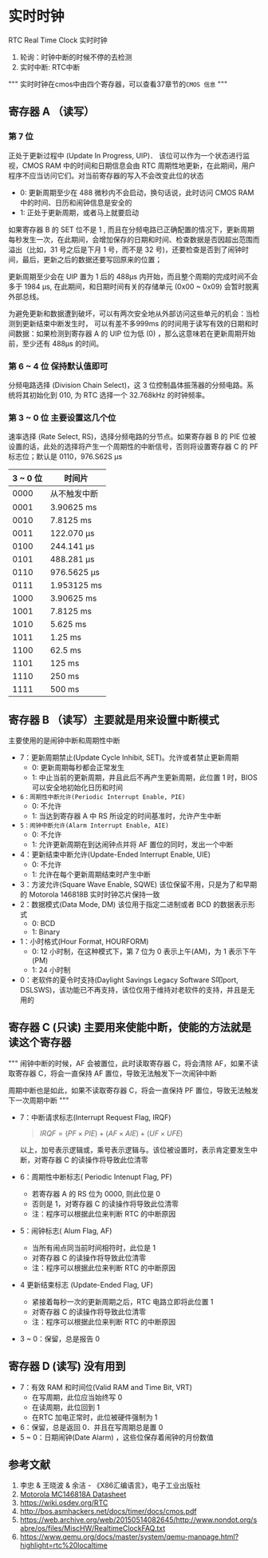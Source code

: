 # 实时时钟

RTC Real Time Clock 实时时钟

1. 轮询：时钟中断的时候不停的去检测
2. 实时中断: RTC中断

"""
实时时钟在cmos中由四个寄存器，可以查看37章节的`CMOS 信息`
"""

## 寄存器 A （读写）

### 第 7 位

正处于更新过程中 (Update In Progress, UIP)． 该位可以作为一个状态进行监视，CMOS RAM 中的时间和日期信息会由 RTC 周期性地更新，在此期间，用户程序不应当访问它们。对当前寄存器的写入不会改变此位的状态

- 0: 更新周期至少在 488 微秒内不会启动，换句话说，此时访问 CMOS RAM 中的时间、日历和闹钟信息是安全的
- 1: 正处于更新周期，或者马上就要启动

如果寄存器 B 的 SET 位不是 1 , 而且在分频电路已正确配置的情况下，更新周期每秒发生一次，在此期间，会增加保存的日期和时间、检查数据是否因超出范围而溢出（比如，31 号之后是下月 1 号，而不是 32 号)，还要检查是否到了闹钟时间，最后，更新之后的数据还要写回原来的位置；

更新周期至少会在 UIP 置为 1 后的 488μs 内开始，而且整个周期的完成时间不会多于 1984 μs, 在此期间，和日期时间有关的存储单元 (0x00 ~ 0x09) 会暂时脱离外部总线。

为避免更新和数据遭到破坏，可以有两次安全地从外部访问这些单元的机会：当检测到更新结束中断发生时， 可以有差不多999ms 的时间用于读写有效的日期和时间数据：如果检测到寄存器 A 的 UIP 位为低 (0) ，那么这意味若在更新周期开始前，至少还有 488μs 的时间。

### 第 6 ~ 4 位 保持默认值即可

分频电路选择 (Division Chain Select)，这 3 位控制晶体振荡器的分频电路。系统将其初始化到 010, 为 RTC 选择一个 32.768kHz 的时钟频率。

### 第 3 ~ 0 位 主要设置这几个位

速率选择 (Rate Select, RS)，选择分频电路的分节点。如果寄存器 B 的 PIE 位被设置的话，此处的选择将产生一个周期性的中断信号，否则将设置寄存器 C 的 PF 标志位；默认是 0110，976.S62S μs

| 3 ~ 0 位 | 时间片       |
| -------- | ------------ |
| 0000     | 从不触发中断 |
| 0001     | 3.90625 ms   |
| 0010     | 7.8125 ms    |
| 0011     | 122.070 μs   |
| 0100     | 244.141 μs   |
| 0101     | 488.281 μs   |
| 0110     | 976.5625 μs  |
| 0111     | 1.953125 ms  |
| 1000     | 3.90625 ms   |
| 1001     | 7.8125 ms    |
| 1010     | 5.625 ms     |
| 1011     | 1.25 ms      |
| 1100     | 62.5 ms      |
| 1101     | 125 ms       |
| 1110     | 250 ms       |
| 1111     | 500 ms       |

## 寄存器 B （读写）主要就是用来设置中断模式

主要使用的是闹钟中断和周期性中断

- 7：更新周期禁止(Update Cycle Inhibit, SET)。允许或者禁止更新周期
    - 0: 更新周期每秒都会正常发生
    - 1: 中止当前的更新周期，井且此后不再产生更新周期，此位置 1 时，BIOS 可以安全地初始化日历和时间
- `6：周期性中断允许(Periodic Interrupt Enable, PIE)`
    - 0: 不允许
    - 1: 当达到寄存器 A 中 RS 所设定的时间基准时，允许产生中断
- `5：闹钟中断允许(Alarm Interrupt Enable, AIE)`
    - 0: 不允许
    - 1: 允许更新周期在到达闹钟点并将 AF 置位的同时，发出一个中断
- 4：更新结束中断允许(Update-Ended Interrupt Enable, UIE)
    - 0: 不允许
    - 1: 允许在每个更新周期结束时产生中断
- 3：方波允许(Square Wave Enable, SQWE)
    该位保留不用，只是为了和早期的 Motorola 146818B 实时时钟芯片保持一致
- 2：数据模式(Data Mode, DM) 该位用于指定二进制或者 BCD 的数据表示形式
    - 0: BCD
    - 1: Binary
- 1：小时格式(Hour Format, HOURFORM)
    - 0: 12 小时制，在这种模式下，第 7 位为 0 表示上午(AM)，为 1 表示下午(PM)
    - 1: 24 小时制
- 0：老软件的夏令时支持(Daylight Savings Legacy Software S叩port, DSLSWS)，该功能已不再支持，该位仅用于维持对老软件的支持，并且是无用的

## 寄存器 C (只读) 主要用来使能中断，使能的方法就是读这个寄存器

"""
闹钟中断的时候，AF 会被置位，此时读取寄存器 C，将会清除 AF，如果不读取寄存器 C，将会一直保持 AF 置位，导致无法触发下一次闹钟中断

周期中断也是如此，如果不读取寄存器 C，将会一直保持 PF 置位，导致无法触发下一次周期中断
"""

- 7：中断请求标志(Interrupt Request Flag, IRQF)  
    > $IRQF = (PF \times PIE) + (AF \times AIE) + (UF \times UFE)$

    以上，加号表示逻辑或，乘号表示逻辑与。该位被设置时，表示肯定要发生中断，对寄存器 C 的读操作将导致此位清零

- 6：周期性中断标志( Periodic Intenupt Flag, PF)

    - 若寄存器 A 的 RS 位为 0000, 则此位是 0
    - 否则是 1，对寄存器 C 的读操作将导致此位清零
    - 注：程序可以根据此位来判断 RTC 的中断原因

- 5：闹钟标志( Alum Flag, AF)
    - 当所有闹点同当前时间相符时，此位是 1
    - 对寄存器 C 的读操作将导致此位清零
    - 注：程序可以根据此位来判断 RTC 的中断原因

- 4 更新结束标志 (Update-Ended Flag, UF)
    - 紧接着每秒一次的更新周期之后，RTC 电路立即将此位置 1
    - 对寄存器 C 的读操作将导致此位清零
    - 注：程序可以根据此位来判断 RTC 的中断原因

- 3 ~ 0：保留，总是报告 0

## 寄存器 D (读写) 没有用到

- 7：有效 RAM 和时间位(Valid RAM and Time Bit, VRT)
    - 在写周期，此位应当始终写 0
    - 在读周期，此位回到 1
    - 在RTC 加电正常时，此位被硬件强制为 1
- 6：保留，总是返回 0．并且在写周期总是置 0
- 5 ~ 0：日期闹钟(Date Alarm) ，这些位保存着闹钟的月份数值

## 参考文献

1. 李忠 & 王晓波 & 余洁 - 《X86汇编语言》，电子工业出版社
2. [Motorola MC146818A Datasheet](http://www.datasheet.es/download.php?id=501896)
3. <https://wiki.osdev.org/RTC>
4. <http://bos.asmhackers.net/docs/timer/docs/cmos.pdf>
5. <https://web.archive.org/web/20150514082645/http://www.nondot.org/sabre/os/files/MiscHW/RealtimeClockFAQ.txt>
6. <https://www.qemu.org/docs/master/system/qemu-manpage.html?highlight=rtc%20localtime>
